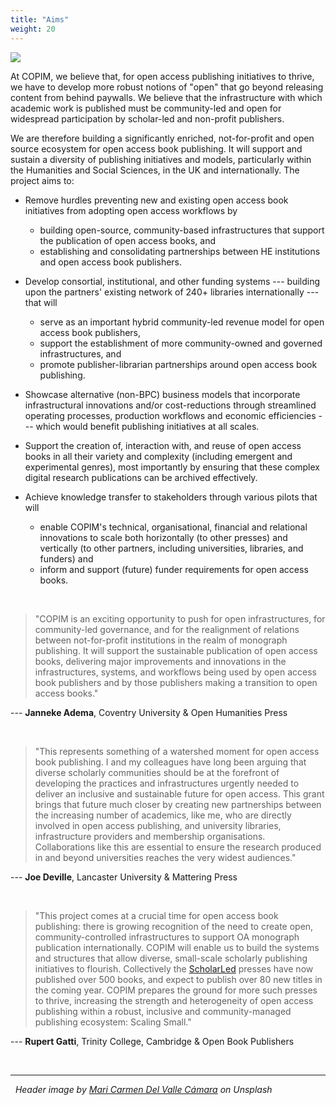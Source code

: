```yaml
---
title: "Aims"
weight: 20
---
```


![](/images/mari-carmen-del-valle-camara-oUts1FvnwPI-unsplash-cropped.jpg)


At COPIM, we believe that, for open access publishing initiatives to thrive, we have to develop more robust notions of "open" that go beyond releasing content from behind paywalls. We believe that the infrastructure with which academic work is published must be community-led and open for widespread participation by scholar-led and
non-profit publishers.  

We are therefore building a significantly enriched, not-for-profit and open source ecosystem for open access book publishing. It will support and sustain a diversity of publishing initiatives and models, particularly within the Humanities and Social Sciences, in the UK and internationally. The project aims to:

* Remove hurdles preventing new and existing open access book initiatives from adopting open access workflows by

  * building open-source, community-based infrastructures that support the publication of open access books, and
  * establishing and consolidating partnerships between HE institutions and open access book publishers.

* Develop consortial, institutional, and other funding systems --- building upon the partners' existing network of 240+ libraries internationally --- that will

  * serve as an important hybrid community-led revenue model for open access book publishers,
  * support the establishment of more community-owned and governed infrastructures, and
  * promote publisher-librarian partnerships around open access book publishing.

* Showcase alternative (non-BPC) business models that incorporate infrastructural innovations and/or cost-reductions through streamlined operating processes, production workflows and economic efficiencies --- which would benefit publishing initiatives at all scales.
* Support the creation of, interaction with, and reuse of open access books in all their variety and complexity (including emergent and experimental genres), most importantly by ensuring that these complex digital research publications can be archived effectively.
* Achieve knowledge transfer to stakeholders through various pilots that will

  * enable COPIM's technical, organisational, financial and relational innovations to scale both horizontally (to other presses) and vertically (to other partners, including universities, libraries, and funders) and
  * inform and support (future) funder requirements for open access books.  


   &nbsp;



> "COPIM is an exciting opportunity to push for open infrastructures, for community-led governance, and for the realignment of relations between not-for-profit institutions in the realm of monograph publishing. It will support the sustainable publication of open access books, delivering major improvements and innovations in the infrastructures, systems, and workflows being used by open access book publishers and by those publishers making a transition to open access books."

--- **Janneke Adema**, Coventry University & Open Humanities Press  


  &nbsp;

> "This represents something of a watershed moment for open access book publishing. I and my colleagues have long been arguing that diverse scholarly communities should be at the forefront of developing the practices and infrastructures urgently needed to deliver an inclusive and sustainable future for open access. This grant brings that future much closer by creating new partnerships between the increasing number of academics, like me, who are directly involved in open access publishing, and university libraries, infrastructure providers and membership organisations. Collaborations like this are essential to ensure the research produced in and beyond universities reaches the very widest audiences."

--- **Joe Deville**, Lancaster University & Mattering Press  


  &nbsp;

> "This project comes at a crucial time for open access book publishing: there is growing recognition of the need to create open, community-controlled infrastructures to support OA monograph publication internationally. COPIM will enable us to build the systems and structures that allow diverse, small-scale scholarly publishing initiatives to flourish. Collectively the [ScholarLed](https://scholarled.org/) presses have now published over 500 books, and expect to publish over 80 new titles in the coming year. COPIM prepares the ground for more such presses to thrive, increasing the strength and heterogeneity of open access publishing within a robust, inclusive and community-managed publishing ecosystem: Scaling Small."

--- **Rupert Gatti**, Trinity College, Cambridge & Open Book Publishers   


  &nbsp;

---


  &nbsp;
_Header image by [Mari Carmen Del Valle Cámara](https://unsplash.com/photos/oUts1FvnwPI) on Unsplash_
